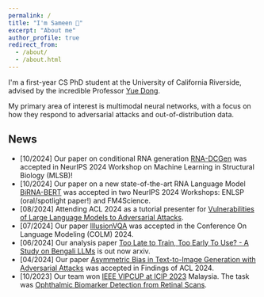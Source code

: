 ```yaml
---
permalink: /
title: "I'm Sameen 👋"
excerpt: "About me"
author_profile: true
redirect_from: 
  - /about/
  - /about.html
---
```

I'm a first-year CS PhD student at the University of California Riverside, advised by the incredible Professor [Yue Dong](https://yuedong.us/). 

My primary area of interest is multimodal neural networks, with a focus on how they respond to adversarial attacks and out-of-distribution data.

## News
+ [10/2024] Our paper on conditional RNA generation [RNA-DCGen](https://www.biorxiv.org/content/10.1101/2024.09.23.614570v1) was accepted in NeurIPS 2024 Workshop on Machine Learning in Structural Biology (MLSB)!
+ [10/2024] Our paper on a new state-of-the-art RNA Language Model [BiRNA-BERT](https://www.biorxiv.org/content/10.1101/2024.07.02.601703v1) was accepted in two NeurIPS 2024 Workshops: ENLSP (oral/spotlight paper!) and FM4Science.
+ [08/2024] Attending ACL 2024 as a tutorial presenter for [Vulnerabilities of Large Language Models to Adversarial Attacks](https://llm-vulnerability.github.io/).
+ [07/2024] Our paper [IllusionVQA](https://illusionvqa.github.io/) was accepted in the Conference On Language Modeling (COLM) 2024.
+ [06/2024] Our analysis paper [Too Late to Train, Too Early To Use? - A Study on Bengali LLMs](https://arxiv.org/abs/2407.00416) is out now arxiv.
+ [04/2024] Our paper [Asymmetric Bias in Text-to-Image Generation with Adversarial Attacks](https://arxiv.org/abs/2312.14440) was accepted in Findings of ACL 2024.
+ [10/2023] Our team won [IEEE VIPCUP at ICIP 2023](https://signalprocessingsociety.org/community-involvement/video-image-processing-cup) Malaysia. The task was [Ophthalmic Biomarker Detection from Retinal Scans](https://alregib.ece.gatech.edu/2023-vip-cup/).

